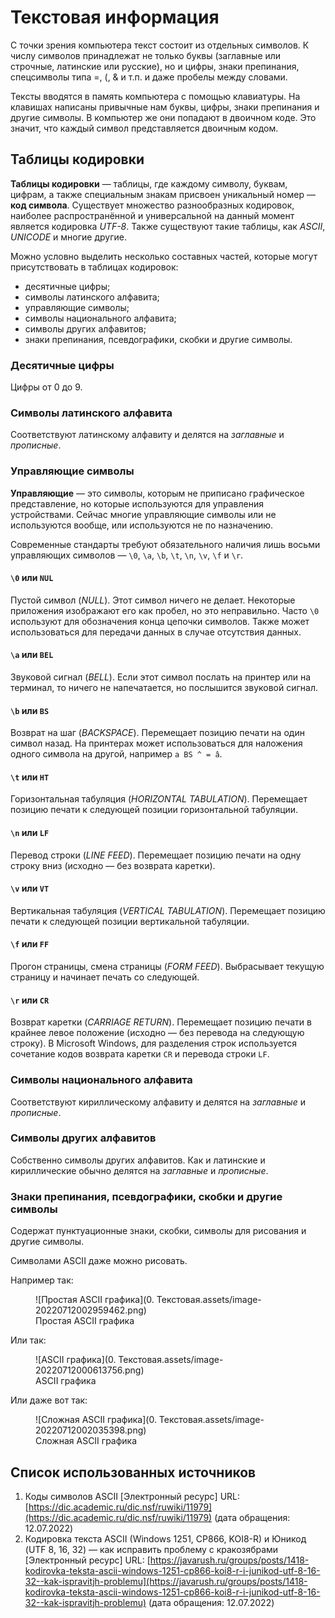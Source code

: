 # Текстовая информация

С точки зрения компьютера текст состоит из отдельных символов. К числу символов принадлежат не только буквы (заглавные или строчные, латинские или русские), но и цифры, знаки препинания, спецсимволы типа $=$, $($, $\&$ и т.п. и даже пробелы между словами.

Тексты вводятся в память компьютера с помощью клавиатуры. На клавишах написаны привычные нам буквы, цифры, знаки препинания и другие символы. В компьютер же они попадают в двоичном коде. Это значит, что каждый символ представляется двоичным кодом.

## Таблицы кодировки

**Таблицы кодировки** — таблицы, где каждому символу, буквам, цифрам, а также специальным знакам присвоен уникальный номер — **код символа**. Существует множество разнообразных кодировок, наиболее распространённой и универсальной на данный момент является кодировка *UTF-8*. Также существуют такие таблицы, как *ASCII*, *UNICODE* и многие другие.

Можно условно выделить несколько составных частей, которые могут присутствовать в таблицах кодировок:

- десятичные цифры;
- символы латинского алфавита;
- управляющие символы;
- символы национального алфавита;
- символы других алфавитов;
- знаки препинания, псевдографики, скобки и другие символы.

### Десятичные цифры

Цифры от $0$ до $9$.

### Символы латинского алфавита

Соответствуют латинскому алфавиту и делятся на *заглавные* и *прописные*.

### Управляющие символы

**Управляющие** — это символы, которым не приписано графическое представление, но которые используются для управления устройствами. Сейчас многие управляющие символы или не используются вообще, или используются не по назначению.

Современные стандарты требуют обязательного наличия лишь восьми управляющих символов — `\0`, `\a`, `\b`, `\t`, `\n`, `\v`, `\f` и `\r`.

#### `\0` или `NUL`

Пустой символ (*NULL*). Этот символ ничего не делает. Некоторые приложения изображают его как пробел, но это неправильно. Часто `\0` используют для обозначения конца цепочки символов. Также может использоваться для передачи данных в случае отсутствия данных.

#### `\a` или `BEL` 

Звуковой сигнал (*BELL*). Если этот символ послать на принтер или на терминал, то ничего не напечатается, но послышится звуковой сигнал.

#### `\b` или `BS`

Возврат на шаг (*BACKSPACE*). Перемещает позицию печати на один символ назад. На принтерах может использоваться для наложения одного символа на другой, например `a BS ^ = â`.

#### `\t` или `HT`

Горизонтальная табуляция (*HORIZONTAL TABULATION*). Перемещает позицию печати к следующей позиции горизонтальной табуляции.

#### `\n` или `LF`

Перевод строки (*LINE FEED*). Перемещает позицию печати на одну строку вниз (исходно — без возврата каретки).

#### `\v` или `VT`

 Вертикальная табуляция (*VERTICAL TABULATION*). Перемещает позицию печати к следующей позиции вертикальной табуляции.

#### `\f` или `FF`

Прогон страницы, смена страницы (*FORM FEED*). Выбрасывает текущую страницу и начинает печать со следующей.

#### `\r` или `CR`

Возврат каретки (*CARRIAGE RETURN*). Перемещает позицию печати в крайнее левое положение (исходно — без перевода на следующую строку). В Microsoft Windows, для разделения строк используется сочетание кодов возврата каретки `CR` и перевода строки `LF`.

### Символы национального алфавита

Соответствуют кириллическому алфавиту и делятся на *заглавные* и *прописные*.

### Символы других алфавитов

Собственно символы других алфавитов. Как и латинские и кириллические обычно делятся на *заглавные* и *прописные*.

### Знаки препинания, псевдографики, скобки и другие символы

Содержат пунктуационные знаки, скобки, символы для рисования и другие символы.

Символами ASCII даже можно рисовать.

Например так:

<figure markdown>
  ![Простая ASCII графика](0. Текстовая.assets/image-20220712002959462.png)
  <figcaption>Простая ASCII графика</figcaption>
</figure>

Или так:

<figure markdown>
  ![ASCII графика](0. Текстовая.assets/image-20220712000613756.png)
  <figcaption>ASCII графика</figcaption>
</figure>

Или даже вот так:

<figure markdown>
  ![Сложная ASCII графика](0. Текстовая.assets/image-20220712002035398.png)
  <figcaption>Сложная ASCII графика</figcaption>
</figure>


## Список использованных источников

1. Коды символов ASCII [Электронный ресурс] URL: [https://dic.academic.ru/dic.nsf/ruwiki/11979](https://dic.academic.ru/dic.nsf/ruwiki/11979) (дата обращения: 12.07.2022)
2. Кодировка текста ASCII (Windows 1251, CP866, KOI8-R) и Юникод (UTF 8, 16, 32) — как исправить проблему с кракозябрами [Электронный ресурс] URL: [https://javarush.ru/groups/posts/1418-kodirovka-teksta-ascii-windows-1251-cp866-koi8-r-i-junikod-utf-8-16-32--kak-ispravitjh-problemu](https://javarush.ru/groups/posts/1418-kodirovka-teksta-ascii-windows-1251-cp866-koi8-r-i-junikod-utf-8-16-32--kak-ispravitjh-problemu) (дата обращения: 12.07.2022)